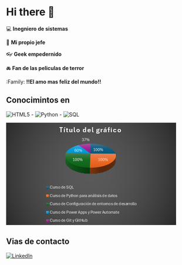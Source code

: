 # Hi there 👋

:computer: **Inegniero de sistemas**

:pencil: **Mi propio jefe**

:eyeglasses: **Geek empedernido**

:oncoming_automobile: **Fan de las peliculas de terror**

:Family: **!!El amo mas feliz del mundo!!**

## Conocimintos en

![HTML5](https://img.shields.io/badge/HTML5-E34F26?style=flat&logo=html5&logoColor=white) - ![Python](https://img.shields.io/badge/Python-3776AB?style=flat&logo=Python&logoColor=white) - ![SQL](https://img.shields.io/badge/SQL-003B57?style=flat&logo=mysql&logoColor=white)

![Avance de Cursos](./grafica.png)

## Vias de contacto

[![LinkedIn](https://img.shields.io/badge/LinkedIn-Jeffry_Alexander-blue?style=flat-square&logo=linkedin)](https://www.linkedin.com/in/jeffry-alexander-herrera-celis-64a96225a/)
